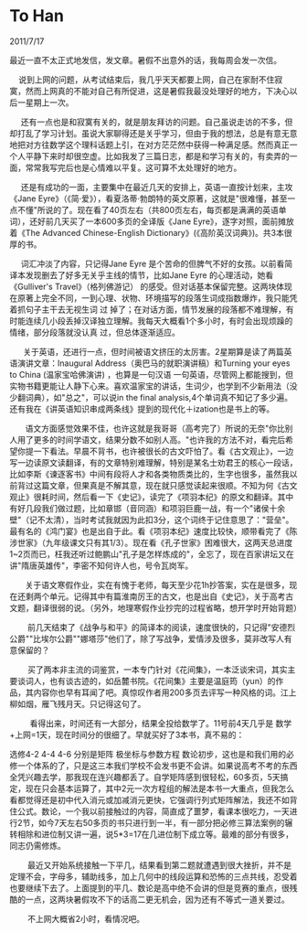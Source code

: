 
# To Han
2011/7/17

最近一直不太正式地发信，发文章。暑假不出意外的话，我每周会发一次信。

   
说到上网的问题，从考试结束后，我几乎天天都要上网，自己在家耐不住寂寞，然而上网真的不能对自己有所促进，这是暑假我最没处理好的地方，下决心以后一星期上一次。

    
还有一点也是和寂寞有关的，就是朋友拜访的问题。自己虽说走访的不多，但却打乱了学习计划。虽说大家聊得还是关乎学习，但由于我的想法，总是有意无意地把对方往数学这个理科话题上引，在对方茫茫然中获得一种满足感。然而真正一个人平静下来时却很空虚。比如我发了三篇日志，都是和学习有关的，有卖弄的一面，常常我写完后也是心情难以平复。这可算不太处理好的地方。

    
还是有成功的一面，主要集中在最近几天的安排上，英语一直按计划来，主攻《Jane
Eyre》（《简·爱》），看夏洛蒂·勃朗特的英文原著，这就是"很难懂，甚至一点不懂"所说的了。现在看了40页左右（共800页左右，每页都是满满的英语单词），还好前几天买了一本600多页的全译版《Jane
Eyre》，逐字对照，面前摊放着《The Advanced Chinese-English
Dictionary》(《高阶英汉词典》)。共3本很厚的书。

     词汇冲淡了内容，只记得Jane Eyre
是个苦命的但脾气不好的女孩。以前看简译本发现删去了好多无关乎主线的情节，比如Jane
Eyre 的心理活动，她看《Gulliver\'s Travel》（格列佛游记）
的感受。但对话基本保留完整。这两块体现在原著上完全不同，一到心理、状物、环境描写的段落生词成指数爆炸，我只能凭着抓句子主干去无视生词
过
掉了；在对话方面，情节发展的段落都不难理解，有时能连续几小段丢掉汉译独立理解。我每天大概看1个多小时，有时会出现烦躁的情绪，部分段落就没认真
过，但总体逐渐适应。

     
关于英语，还进行一点，但时间被语文挤压的太厉害。2星期算是读了两篇英语演讲文章：Inaugural
Address（奥巴马的就职演讲稿）和Turning your eyes to China
(温家宝哈佛演讲) ，也算是一句汉语
一句英语，尽管网上都能搜到，但实物书籍更能让人静下心来。喜欢温家宝的讲话，生词少，也学到不少新用法（没少翻词典），如"总之"，可以说in
the final
analysis,4个单词真不知记了多少遍。还有我在《讲英语知识串成两条线》提到的现代化＋ization也是书上的等。

      
语文方面感觉效果不佳，也许这就是我哥哥（高考完了）所说的无奈"你比别人用了更多的时间学语文，结果分数不如别人高。"也许我的方法不对，看完后希望你提一下看法。早晨不背书，也许被很长的古文吓怕了。看《古文观止》，一边写一边读原文读翻译，有的文章特别难理解，特别是某名士劝君王的核心一段话，比如李斯《谏逐客书》中间有段将人才和各类物质类比的，生字也很多，虽然我以前背过这篇文章，但果真是不解其意，现在就只感觉读起来很顺。不知为何《古文观止》很耗时间，然后看一下《史记》，读完了《项羽本纪》的原文和翻译。其中有好几段我们做过题，比如章邯（音同涵）和项羽巨鹿一战，有一个"诸侯十余壁"（记不太清），当时考试我就因为此扣3分，这个词终于记住意思了："营垒"。
最有名的《鸿门宴》也是出自于此。看《项羽本纪》速度比较快，顺带看完了《陈涉世家》（九年级课文只有其1/3）。现在看《孔子世家》困难很大，这两天总进度1\~2页而已，枉我还听过鲍鹏山"孔子是怎样炼成的"，全忘了，现在百家讲坛又在讲"隋唐英雄传"，李密不知何许人也，号令瓦岗军。

      
关于语文寒假作业，实在有愧于老师，每天至少花1h抄答案，实在是很多，现在还剩两个单元。记得其中有篇淮南厉王的古文，也是出自《史记》，关于高考古文题，翻译很弱的说。（另外，地理寒假作业抄完的过程省略，想开学时开始背题）

       
前几天结束了《战争与和平》的简译本的阅读，速度很快的，只记得"安德烈公爵""比埃尔公爵""娜塔莎"他们了，除了写战争，爱情涉及很多，莫非改写人有意保留的？

       
买了两本非主流的词鉴赏，一本专门针对《花间集》，一本泛谈宋词，其实主要谈词人，也有谈古迹的，如岳麓书院。《花间集》主要是温庭筠（yun）的作品，其内容你也早有耳闻了吧。真惊叹作者用200多页去评写一种风格的词。江上柳如烟，雁飞残月天。只记得这句了。

         看得出来，时间还有一大部分，结果全投给数学了。11号前4天几乎是
数学+上网=1天，现在时间分的很细了。早就买好了3本书，真不易的：

选修4-2 4-4 4-6 分别是矩阵 极坐标与参数方程
数论初步，这也是和我们用的必修一个体系的了，只是这三本我们学校不会发书更不会讲。如果说高考不考的东西全凭兴趣去学，那我现在连兴趣都丢了。自学矩阵感到很轻松，60多页，5天搞定，现在只会基本运算了，其中2元一次方程组的解法是本书一大重点，但我怎么看都觉得还是初中代入消元或加减消元更快，它强调行列式矩阵解法，我还不如背住公式。数论，一个我以前接触过的内容，简直成了噩梦，看课本很吃力，一天进行2节，如今7天左右50多页的书只进行到一半，有一部分把必修三算法案例的辗转相除和进位制又讲一遍，说5\*3=17在几进位制下成立等。最难的部分有很多，同志仍需修炼。

       
最近又开始系统接触一下平几，结果看到第二题就遭遇到很大挫折，并不是定理不会，字母多，辅助线多，加上几何中的线段运算和恐怖的三点共线，忍受着也要继续下去了。上面提到的平几、数论是高中绝不会讲的但是竞赛的重点，很残酷的一点，这两块暑假攻不下的话高二更无机会，因为还有不等式一道关要过。

        不上网大概省2小时，看情况吧。